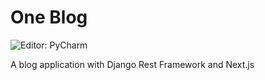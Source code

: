 # One Blog

![Editor: PyCharm](https://img.shields.io/badge/PyCharm-000?logo=pycharm)

A blog application with Django Rest Framework and Next.js
